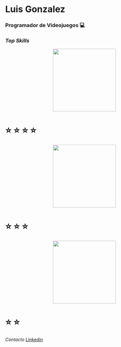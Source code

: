 # **Luis Gonzalez**
### Programador de Videojuegos 💻

###  ***Top Skills***




<center><img src="https://seeklogo.com/images/U/unity-logo-988A22E703-seeklogo.com.png" width="200"></center>

# ⭐ ⭐ ⭐ ⭐ 

<center><img src="https://upload.wikimedia.org/wikipedia/commons/6/6a/Godot_icon.svg" width="200"></center>

# ⭐ ⭐ ⭐ 

<center><img src="https://cdn.worldvectorlogo.com/logos/unreal-1.svg" width="200"></center>

# ⭐ ⭐ 


*Contacto* [Linkedin](https://www.linkedin.com/in/luis-gonzalez-623ab9252/)
